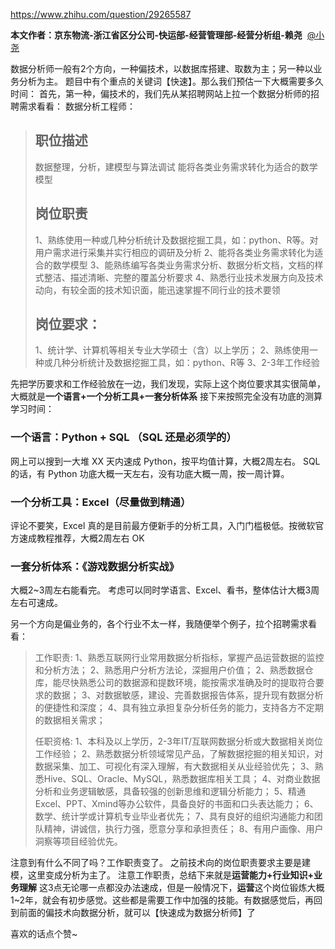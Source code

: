 https://www.zhihu.com/question/29265587

**本文作者：京东物流-浙江省区分公司-快运部-经营管理部-经营分析组-赖尧**  [@小尧](https://www.zhihu.com/people/da7c16021bffe0f524bf1c97ea88b4e6)

数据分析师一般有2个方向，一种偏技术，以数据库搭建、取数为主；另一种以业务分析为主。
题目中有个重点的关键词【快速】。那么我们预估一下大概需要多久时间：
首先，第一种，偏技术的，我们先从某招聘网站上拉一个数据分析师的招聘需求看看：
数据分析工程师：
> ## 职位描述
> 数据整理，分析，建模型与算法调试
> 能将各类业务需求转化为适合的数学模型
> ## 岗位职责
> 1、熟练使用一种或几种分析统计及数据挖掘工具，如：python、R等。对用户需求进行采集并实行相应的调研及分析
> 2、能将各类业务需求转化为适合的数学模型
> 3、能熟练编写各类业务需求分析、数据分析文档，文档的样式整洁、描述清晰、完整的覆盖分析要求
> 4、熟悉行业技术发展方向及技术动向，有较全面的技术知识面，能迅速掌握不同行业的技术要领
> ## 岗位要求：
> 1、统计学、计算机等相关专业大学硕士（含）以上学历；
> 2、熟练使用一种或几种分析统计及数据挖掘工具，如：python、R等
> 3、2-3年工作经验

先把学历要求和工作经验放在一边，我们发现，实际上这个岗位要求其实很简单，大概就是**一个语言+一个分析工具+一套分析体系**
接下来按照完全没有功底的测算学习时间：
### 一个语言：Python + SQL （SQL 还是必须学的）
网上可以搜到一大堆 XX 天内速成 Python，按平均值计算，大概2周左右。
SQL 的话，有 Python 功底大概一天左右，没有功底大概一周，按一周计算。
### 一个分析工具：Excel（尽量做到精通）
评论不要笑，Excel 真的是目前最方便新手的分析工具，入门门槛极低。按微软官方速成教程推荐，大概2周左右 OK
### 一套分析体系：《游戏数据分析实战》
大概2~3周左右能看完。
考虑可以同时学语言、Excel、看书，整体估计大概3周左右可速成。

另一个方向是偏业务的，各个行业不太一样，我随便举个例子，拉个招聘需求看看：
> 工作职责:
> 1、熟悉互联网行业常用数据分析指标，掌握产品运营数据的监控和分析方法；
> 2、熟悉用户分析方法论，深掘用户价值；
> 2、熟悉数据仓库，能尽快熟悉公司的数据源和提数环境，能按需求准确及时的提取符合要求的数据；
> 3、对数据敏感，建设、完善数据报告体系，提升现有数据分析的便捷性和深度；
> 4、具有独立承担复杂分析任务的能力，支持各方不定期的数据相关需求；
> 
> 任职资格:
> 1、本科及以上学历，2-3年IT/互联网数据分析或大数据相关岗位工作经验；
> 2、熟悉数据分析领域常见产品，了解数据挖掘的相关知识，对数据采集、加工、可视化有深入理解，有大数据相关从业经验优先；
> 3、熟悉Hive、SQL、Oracle、MySQL，熟悉数据库相关工具；
> 4、对商业数据分析和业务逻辑敏感，具备较强的创新思维和逻辑分析能力；
> 5、精通Excel、PPT、Xmind等办公软件，具备良好的书面和口头表达能力；
> 6、数学、统计学或计算机专业毕业者优先；
> 7、具有良好的组织沟通能力和团队精神，讲诚信，执行力强，愿意分享和承担责任；
> 8、有用户画像、用户洞察等项目经验优先。

注意到有什么不同了吗？工作职责变了。
之前技术向的岗位职责要求主要是建模，这里变成分析为主了。
注意工作职责，总结下来就是**运营能力+行业知识+业务理解**
这3点无论哪一点都没办法速成，但是一般情况下，**运营**这个岗位锻炼大概1~2年，就会有初步感觉。这些都是需要工作中加强的技能。有数据感觉后，再回到前面的偏技术向数据分析，就可以【快速成为数据分析师】了

喜欢的话点个赞~